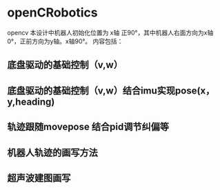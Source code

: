 # openCRobotics
opencv 
本设计中机器人初始化位置为 x轴 正90°，其中机器人右面方向为x轴0°，正前方向为y轴。x轴90°。
内容包括：
##  底盘驱动的基础控制（v,w）
##  底盘驱动的基础控制（v,w）结合imu实现pose(x，y,heading)
##  轨迹跟随movepose 结合pid调节纠偏等
##  机器人轨迹的画写方法
##  超声波建图画写
